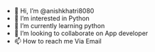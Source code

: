 - 👋 Hi, I’m @anishkhatri8080
- 👀 I’m interested in Python 
- 🌱 I’m currently learning python
- 💞️ I’m looking to collaborate on App developer
- 📫 How to reach me Via Email

<!---
anishkhatri8080/anishkhatri8080 is a ✨ special ✨ repository because its `README.md` (this file) appears on your GitHub profile.
You can click the Preview link to take a look at your changes.
--->
